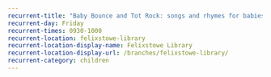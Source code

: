 ```yaml
---
recurrent-title: "Baby Bounce and Tot Rock: songs and rhymes for babies and toddlers - no session 23 or 30 December"
recurrent-day: Friday
recurrent-times: 0930-1000
recurrent-location: felixstowe-library
recurrent-location-display-name: Felixstowe Library
recurrent-location-display-url: /branches/felixstowe-library/
recurrent-category: children
---
```


